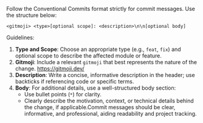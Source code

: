Follow the Conventional Commits format strictly for commit messages.
Use the structure below:
```
<gitmoji> <type>[optional scope]: <description>\n\n[optional body]
```
Guidelines:
1. **Type and Scope**: Choose an appropriate type (e.g., `feat`, `fix`) and optional scope to describe the affected module or feature.
2. **Gitmoji**: Include a relevant `gitmoji` that best represents the nature of the change. https://gitmoji.dev/
3. **Description**: Write a concise, informative description in the header; use backticks if referencing code or specific terms.
4. **Body**: For additional details, use a well-structured body section:
   - Use bullet points (`*`) for clarity.
   - Clearly describe the motivation, context, or technical details behind the change, if applicable.Commit messages should be clear, informative, and professional, aiding readability and project tracking.